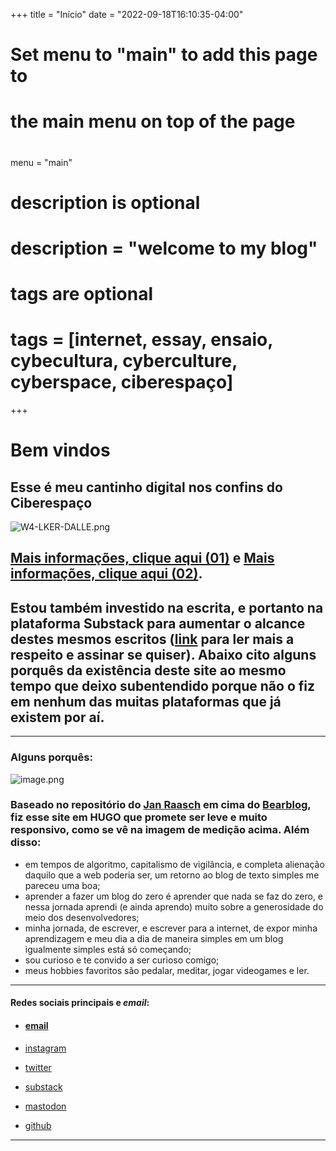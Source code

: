 +++
title = "Início"
date = "2022-09-18T16:10:35-04:00"

#
# Set menu to "main" to add this page to
# the main menu on top of the page
#
menu = "main"

#
# description is optional
#
# description = "welcome to my blog"

#
# tags are optional
#
# tags = [internet, essay, ensaio, cybecultura, cyberculture, cyberspace, ciberespaço]
+++
# Bem vindos 

## Esse é meu cantinho digital nos confins do Ciberespaço

![W4-LKER-DALLE.png](https://i.postimg.cc/T34khVVM/W4-LKER-DALLE.png)

## [Mais informações, clique aqui (01)](https://w4lker.com.br/um-sopro-fresco-em-um-dia-quente/) e [Mais informações, clique aqui (02)](https://w4lker.com.br/sobre-esse-blog/).
## Estou também investido na escrita, e portanto na plataforma Substack para aumentar o alcance destes mesmos escritos ([link](https://w4lker.substack.com/about) para ler mais a respeito e assinar se quiser). Abaixo cito alguns porquês da existência deste site ao mesmo tempo que deixo subentendido porque não o fiz em nenhum das muitas plataformas que já existem por aí. 


---
### Alguns porquês:
![image.png](https://i.postimg.cc/RhvYBMBg/image.png)
### Baseado no repositório do [Jan Raasch](https://github.com/janraasch) em cima do [Bearblog](https://bearblog.dev/), fiz esse site em HUGO que promete ser leve e muito responsivo, como se vê na imagem de medição acima. Além disso:

- em tempos de algoritmo, capitalismo de vigilância, e completa alienação daquilo que a web poderia ser, um retorno ao blog de texto simples me pareceu uma boa;
- aprender a fazer um blog do zero é aprender que nada se faz do zero, e nessa jornada aprendi (e ainda aprendo) muito sobre a generosidade do meio dos desenvolvedores;
- minha jornada, de escrever, e escrever para a internet, de expor minha aprendizagem e meu dia a dia de maneira simples em um blog igualmente simples está só começando;
- sou curioso e te convido a ser curioso comigo;
- meus hobbies favoritos são pedalar, meditar, jogar videogames e ler. 

---


#### Redes sociais principais e *email*:
- #### [email](mailto:niilist@gmail.com)

- [instagram](https://www.instagram.com/w4lker____/) 
- [twitter](https://twitter.com/www4lker) 
- [substack](https://w4lker.substack.com/)
- [mastodon](https://mastodon.social/@w4lker)
- [github](https://github.com/www4lker)

---